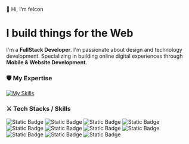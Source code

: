 
👋 Hi, I’m felcon
# I build things for the Web

I'm a **FullStack Developer**. I'm passionate about design and technology development. Specializing in building online digital experiences through **Mobile & Website Development**.

### :shield: My Expertise
[![My Skills](https://skillicons.dev/icons?i=react,angular,nodejs,laravel,wordpress,mongodb,mysql)](https://skillicons.dev)

### :crossed_swords: Tech Stacks / Skills
![Static Badge](https://img.shields.io/badge/JS-grey?style=for-the-badge&logo=javascript)
![Static Badge](https://img.shields.io/badge/HTML-grey?style=for-the-badge&logo=html5)
![Static Badge](https://img.shields.io/badge/CSS-grey?style=for-the-badge&logo=css3)
![Static Badge](https://img.shields.io/badge/PHP-grey?style=for-the-badge&logo=php)
![Static Badge](https://img.shields.io/badge/React-grey?style=for-the-badge&logo=react)
![Static Badge](https://img.shields.io/badge/Angular-grey?style=for-the-badge&logo=angular)
![Static Badge](https://img.shields.io/badge/NodeJS-grey?style=for-the-badge&logo=nodedotjs)
![Static Badge](https://img.shields.io/badge/WordPress-grey?style=for-the-badge&logo=wordpress)
![Static Badge](https://img.shields.io/badge/Laravel-grey?style=for-the-badge&logo=laravel)
![Static Badge](https://img.shields.io/badge/MySQL-gray?style=for-the-badge&logo=mysql)
![Static Badge](https://img.shields.io/badge/MongoDB-gray?style=for-the-badge&logo=mongodb)

